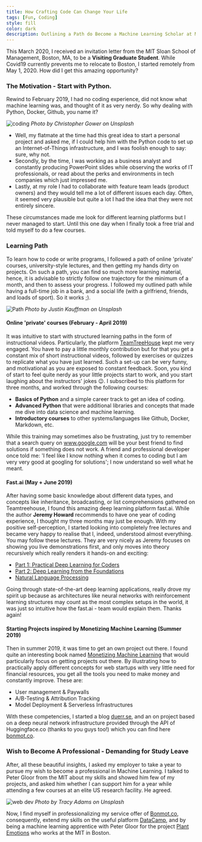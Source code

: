 ```yaml
---
title: How Crafting Code Can Change Your Life
tags: [Fun, Coding]
style: fill
color: dark
description: Outlining a Path do Become a Machine Learning Scholar at MIT.
---
```

This March 2020, I received an invitation letter from the MIT Sloan School of Management, Boston, MA, to be a __Visiting Graduate Student__.
While Covid19 currently prevents me to relocate to Boston, I started remotely from May 1, 2020. How did I get this amazing opportunity?

### The Motivation - Start with Python.

Rewind to February 2019, I had no coding experience, did not know what machine learning was, and thought of it as very nerdy. So why dealing with Python, Docker, Github, you name it?

![coding](https://images.unsplash.com/photo-1498050108023-c5249f4df085?ixlib=rb-1.2.1&ixid=eyJhcHBfaWQiOjEyMDd9&auto=format&fit=crop&w=1052&q=80)
*Photo by Christopher Gower on Unsplash*

- Well, my flatmate at the time had this great idea to start a personal project and asked me, if I could help him with the Python code to set up an Internet-of-Things infrastructure, and I was foolish enough to say: sure, why not.
- Secondly, by the time, I was working as a business analyst and constantly producing PowerPoint slides while observing the works of IT professionals, or read about the perks and environments in tech companies which just impressed me.
- Lastly, at my role I had to collaborate with feature team leads (product owners) and they would tell me a lot of different issues each day. Often, it seemed very plausible but quite a lot I had the idea that they were not entirely sincere.

These circumstances made me look for different learning platforms but I never managed to start. Until this one day when I finally took a free trial and told myself to do a few courses.

### Learning Path

To learn how to code or write programs, I followed a path of online 'private' courses, university-style lectures, and then getting my hands dirty on projects. On such a path, you can find so much more learning material, hence, it is advisable to strictly follow one trajectory for the minimum of a month, and then to assess your progress. I followed my outlined path while having a full-time job in a bank, and a social life (with a girlfriend, friends, and loads of sport). So it works ;).

![Path](https://images.unsplash.com/photo-1510797215324-95aa89f43c33?ixlib=rb-1.2.1&ixid=eyJhcHBfaWQiOjEyMDd9&auto=format&fit=crop&w=675&q=80)
*Photo by Justin Kauffman on Unsplash*

#### Online 'private' courses (February - April 2019)

It was intuitive to start with structured learning paths in the form of instructional videos. Particularly, the platform [TeamTreeHouse](https://www.teamtreehouse.com) kept me very engaged. You have to pay a little monthly contribution but for that you get a constant mix of short instructional videos, followed by exercises or quizzes to replicate what you have just learned. Such a set-up can be very funny, and motivational as you are exposed to constant feedback.
Soon, you kind of start to feel quite nerdy as your little projects start to work, and you start laughing about the instructors' jokes :wink:.
I subscribed to this platform  for three months, and worked through the following courses:
- __Basics of Python__ and a simple career track to get an idea of coding.
- __Advanced Python__ that were additional libraries and concepts that made me dive into data science and machine learning.
- __Introductory courses__ to other systems/languages like Github, Docker, Markdown, etc.

While this training may sometimes also be frustrating, just try to remember that a search query on www.google.com will be your best friend to find solutions if something does not work. A friend and professional developer once told me: 'I feel like I know nothing when it comes to coding but I am very very good at googling for solutions'; I now understand so well what he meant.

#### Fast.ai (May + June 2019)

After having some basic knowledge about different data types, and concepts like inheritance, broadcasting, or list comprehensions gathered on Teamtreehouse, I found this amazing deep learning platform fast.ai. While the author __Jeremy Howard__ recommends to have one year of coding experience, I thought my three months may just be enough. With my positive self-perception, I started looking into completely free lectures and became very happy to realise that I, indeed, understood almost everything. You may follow these lectures. They are very nicely as Jeremy focuses on showing you live demonstrations first, and only moves into theory recursively which really renders it hands-on and exciting:

- [Part 1: Practical Deep Learning for Coders](https://course.fast.ai/)
- [Part 2: Deep Learning from the Foundations](https://course.fast.ai/part2)
- [Natural Language Processing](https://www.fast.ai/2019/07/08/fastai-nlp/)

Going through state-of-the-art deep learning applications, really drove my spirit up because as architectures like neural networks with reinforcement learning structures may count as the most complex setups in the world, it was just so intuitive how the fast.ai - team would explain them. Thanks again!

#### Starting Projects inspired by Monetizing Machine Learning (Summer 2019)

Then in summer 2019, it was time to get an own project out there. I found quite an interesting book named [Monetizing Machine Learning](https://www.amazon.de/Monetizing-Machine-Learning-Applications-Serverless/dp/1484238729) that would particularly focus on getting projects out there. By illustrating how to practically apply different concepts for web startups with very little need for financial resources, you get all the tools you need to make money and constantly improve. These are:

- User management & Paywalls
- A/B-Testing & Attribution Tracking
- Model Deployment & Serverless Infrastructures

With these competencies, I started a blog [duerr.se](www.duerr.se), and an on project based on a deep neural network infrastructure provided through the API of Huggingface.co (thanks to you guys too!) which you can find here [bonmot.co](https://www.bonmot.co).

### Wish to Become A Professional - Demanding for Study Leave

After, all these beautiful insights, I asked my employer to take a year to pursue my wish to become a professional in Machine Learning. I talked to Peter Gloor from the MIT about my skills and showed him few of my projects, and asked him whether I can support him for a year while attending a few courses at an elite US research facility. He agreed.

![web dev](https://images.unsplash.com/photo-1543013309-0d1f4edeb868?ixlib=rb-1.2.1&ixid=eyJhcHBfaWQiOjEyMDd9&auto=format&fit=crop&w=723&q=80)
*Photo by Tracy Adams on Unsplash*

Now, I find myself in professionalizing my service offer of [Bonmot.co](www.bonmot.co), consequently, extend my skills on the useful platform [DataCamp](https://www.datacamp.com), and by being a machine learning apprentice with Peter Gloor for the project [Plant Emotions](https://plantions.github.io) who works at the MIT in Boston.

<script id="dsq-count-scr" src="//duerr.disqus.com/count.js" async></script>
